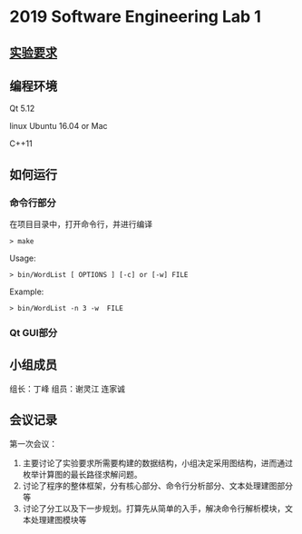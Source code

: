 # 2019 Software Engineering Lab 1

## [实验要求](./Project1.md)

## 编程环境

Qt 5.12 

linux Ubuntu 16.04 or Mac

C++11

## 如何运行

### 命令行部分
在项目目录中，打开命令行，并进行编译

`> make`

Usage:  

`> bin/WordList [ OPTIONS ] [-c] or [-w] FILE`

Example:    

`> bin/WordList -n 3 -w  FILE`

### Qt GUI部分

## 小组成员

组长：丁峰	 组员：谢灵江 连家诚


## 会议记录

第一次会议：

1. 主要讨论了实验要求所需要构建的数据结构，小组决定采用图结构，进而通过枚举计算图的最长路径求解问题。
2. 讨论了程序的整体框架，分有核心部分、命令行分析部分、文本处理建图部分等
3. 讨论了分工以及下一步规划。打算先从简单的入手，解决命令行解析模块，文本处理建图模块等

